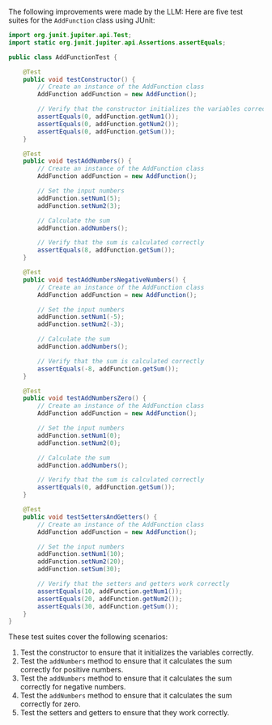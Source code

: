 The following improvements were made by the LLM:
Here are five test suites for the `AddFunction` class using JUnit:

```java
import org.junit.jupiter.api.Test;
import static org.junit.jupiter.api.Assertions.assertEquals;

public class AddFunctionTest {

    @Test
    public void testConstructor() {
        // Create an instance of the AddFunction class
        AddFunction addFunction = new AddFunction();

        // Verify that the constructor initializes the variables correctly
        assertEquals(0, addFunction.getNum1());
        assertEquals(0, addFunction.getNum2());
        assertEquals(0, addFunction.getSum());
    }

    @Test
    public void testAddNumbers() {
        // Create an instance of the AddFunction class
        AddFunction addFunction = new AddFunction();

        // Set the input numbers
        addFunction.setNum1(5);
        addFunction.setNum2(3);

        // Calculate the sum
        addFunction.addNumbers();

        // Verify that the sum is calculated correctly
        assertEquals(8, addFunction.getSum());
    }

    @Test
    public void testAddNumbersNegativeNumbers() {
        // Create an instance of the AddFunction class
        AddFunction addFunction = new AddFunction();

        // Set the input numbers
        addFunction.setNum1(-5);
        addFunction.setNum2(-3);

        // Calculate the sum
        addFunction.addNumbers();

        // Verify that the sum is calculated correctly
        assertEquals(-8, addFunction.getSum());
    }

    @Test
    public void testAddNumbersZero() {
        // Create an instance of the AddFunction class
        AddFunction addFunction = new AddFunction();

        // Set the input numbers
        addFunction.setNum1(0);
        addFunction.setNum2(0);

        // Calculate the sum
        addFunction.addNumbers();

        // Verify that the sum is calculated correctly
        assertEquals(0, addFunction.getSum());
    }

    @Test
    public void testSettersAndGetters() {
        // Create an instance of the AddFunction class
        AddFunction addFunction = new AddFunction();

        // Set the input numbers
        addFunction.setNum1(10);
        addFunction.setNum2(20);
        addFunction.setSum(30);

        // Verify that the setters and getters work correctly
        assertEquals(10, addFunction.getNum1());
        assertEquals(20, addFunction.getNum2());
        assertEquals(30, addFunction.getSum());
    }
}
```

These test suites cover the following scenarios:

1.  Test the constructor to ensure that it initializes the variables correctly.
2.  Test the `addNumbers` method to ensure that it calculates the sum correctly for positive numbers.
3.  Test the `addNumbers` method to ensure that it calculates the sum correctly for negative numbers.
4.  Test the `addNumbers` method to ensure that it calculates the sum correctly for zero.
5.  Test the setters and getters to ensure that they work correctly.